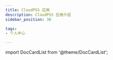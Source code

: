 ```yaml
---
title: CloudPSS 应用
description: CloudPSS 应用介绍
sidebar_position: 30

tags: 
- 个人中心

---
```


import DocCardList from '@theme/DocCardList';

<DocCardList />

